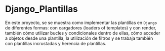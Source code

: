 # Django_Plantillas
En este proyecto, se se muestra como implementar las plantillas en `Django` de diferentes formas: con cargadores (loaders of templates) y con render,
también cómo utilizar bucles y condicionales dentro de ellas, cómo acceder a objetos desde una plantilla, la utilización de filtros y 
se trabaja también con plantillas incrustadas y herencia de plantillas.
